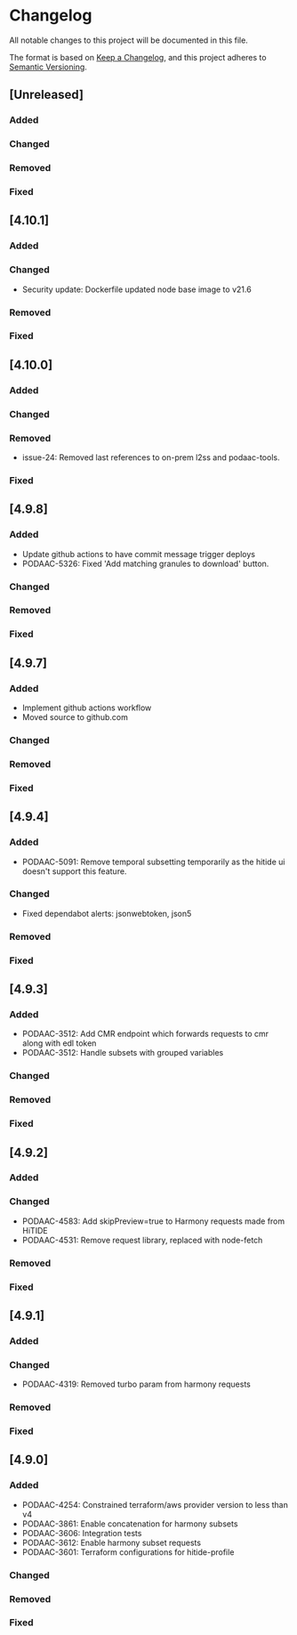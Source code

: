 # Changelog
All notable changes to this project will be documented in this file.

The format is based on [Keep a Changelog](https://keepachangelog.com/en/1.0.0/),
and this project adheres to [Semantic Versioning](https://semver.org/spec/v2.0.0.html).

## [Unreleased]
### Added
### Changed
### Removed
### Fixed


## [4.10.1]
### Added
### Changed
- Security update: Dockerfile updated node base image to v21.6
### Removed
### Fixed

## [4.10.0]
### Added
### Changed
### Removed
- issue-24: Removed last references to on-prem l2ss and podaac-tools.
### Fixed

## [4.9.8]
### Added
- Update github actions to have commit message trigger deploys
- PODAAC-5326: Fixed 'Add matching granules to download' button.
### Changed
### Removed
### Fixed

## [4.9.7]
### Added
- Implement github actions workflow
- Moved source to github.com
### Changed
### Removed
### Fixed

## [4.9.4]
### Added
- PODAAC-5091: Remove temporal subsetting temporarily as the hitide ui doesn't support this feature.
### Changed
- Fixed dependabot alerts: jsonwebtoken, json5
### Removed
### Fixed

## [4.9.3]
### Added
- PODAAC-3512: Add CMR endpoint which forwards requests to cmr along with edl token
- PODAAC-3512: Handle subsets with grouped variables
### Changed
### Removed
### Fixed

## [4.9.2]
### Added
### Changed
- PODAAC-4583: Add skipPreview=true to Harmony requests made from HiTIDE
- PODAAC-4531: Remove request library, replaced with node-fetch
### Removed
### Fixed

## [4.9.1]
### Added
### Changed
- PODAAC-4319: Removed turbo param from harmony requests
### Removed
### Fixed

## [4.9.0]
### Added
- PODAAC-4254: Constrained terraform/aws provider version to less than v4
- PODAAC-3861: Enable concatenation for harmony subsets
- PODAAC-3606: Integration tests
- PODAAC-3612: Enable harmony subset requests
- PODAAC-3601: Terraform configurations for hitide-profile
### Changed
### Removed
### Fixed

